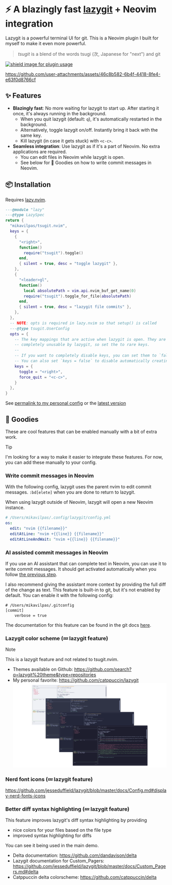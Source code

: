 # ⚡ A blazingly fast [lazygit](https://github.com/jesseduffield/lazygit) + Neovim integration

Lazygit is a powerful terminal UI for git. This is a Neovim plugin I built for
myself to make it even more powerful.

> _tsugit_ is a blend of the words tsugi (次, Japanese for "next") and git

<a href="https://dotfyle.com/plugins/mikavilpas/tsugit.nvim">
  <img src="https://dotfyle.com/plugins/mikavilpas/tsugit.nvim/shield?style=flat-square" alt="shield image for plugin usage" /> </a>

<https://github.com/user-attachments/assets/46c8b582-6b4f-4418-8fe4-e63f0d8766cf>

## ✨ Features

- **Blazingly fast**: No more waiting for lazygit to start up. After starting it
  once, it's always running in the background.
  - When you quit lazygit (default: `q`), it's automatically restarted in the
    background.
  - Alternatively, toggle lazygit on/off. Instantly bring it back with the same
    key.
  - Kill lazygit (in case it gets stuck) with `<c-c>`.
- **Seamless integration**: Use lazygit as if it's a part of Neovim. No extra
  applications are required.
  - You can edit files in Neovim while lazygit is open.
  - See below for 🎁 Goodies on how to write commit messages in Neovim.

## 📦 Installation

Requires [lazy.nvim](https://lazy.folke.io/).

```lua
---@module "lazy"
---@type LazySpec
return {
  "mikavilpas/tsugit.nvim",
  keys = {
    {
      "<right>",
      function()
        require("tsugit").toggle()
      end,
      { silent = true, desc = "toggle lazygit" },
    },
    {
      "<leader>gl",
      function()
        local absolutePath = vim.api.nvim_buf_get_name(0)
        require("tsugit").toggle_for_file(absolutePath)
      end,
      { silent = true, desc = "lazygit file commits" },
    },
  },
  -- NOTE: opts is required in lazy.nvim so that setup() is called
  ---@type tsugit.UserConfig
  opts = {
    -- The key mappings that are active when lazygit is open. They are
    -- completely unusable by lazygit, so set the to rare keys.
    --
    -- If you want to completely disable keys, you can set them to `false`.
    -- You can also set `keys = false` to disable automatically creating keymaps.
    keys = {
      toggle = "<right>",
      force_quit = "<c-c>",
    }
  },
}

```

See
[permalink to my personal config](https://github.com/mikavilpas/dotfiles/blob/8bbd50dd96cfd891e0c1ea24c96b4270ff84cb7e/.config/nvim/lua/plugins/git.lua#L45-L48)
or the
[latest version](https://github.com/mikavilpas/dotfiles/blob/main/.config/nvim/lua/plugins/git.lua?plain=1)

## 🎁 Goodies

These are cool features that can be enabled manually with a bit of extra work.

> [!TIP]
>
> I'm looking for a way to make it easier to integrate these features. For now,
> you can add these manually to your config.

### Write commit messages in Neovim

With the following config, lazygit uses the parent nvim to edit commit messages.
`:bd[elete]` when you are done to return to lazygit.

When using lazygit outside of Neovim, lazygit will open a new Neovim instance.

```yaml
# /Users/mikavilpas/.config/lazygit/config.yml
os:
  edit: "nvim {{filename}}"
  editAtLine: "nvim +{{line}} {{filename}}"
  editAtLineAndWait: "nvim +{{line}} {{filename}}"
```

### AI assisted commit messages in Neovim

If you use an AI assistant that can complete text in Neovim, you can use it to
write commit messages. It should get activated automatically when you follow
[the previous step](#write-commit-messages-in-neovim).

I also recommend giving the assistant more context by providing the full diff of
the change as text. This feature is built-in to git, but it's not enabled by
default. You can enable it with the following config:

```gitconfig
# /Users/mikavilpas/.gitconfig
[commit]
	verbose = true
```

The documentation for this feature can be found in the git docs
[here](https://git-scm.com/docs/git-commit#Documentation/git-commit.txt---verbose).

### Lazygit color scheme (💤 lazygit feature)

> [!NOTE]
>
> This is a lazygit feature and not related to tsugit.nvim.

- Themes available on Github:
  <https://github.com/search?q=lazygit%20theme&type=repositories>
- My personal favorite: <https://github.com/catppuccin/lazygit>
  ![lazygit colorscheme preview](https://raw.githubusercontent.com/catppuccin/lazygit/refs/heads/main/assets/preview.webp)

### Nerd font icons (💤 lazygit feature)

<https://github.com/jesseduffield/lazygit/blob/master/docs/Config.md#display-nerd-fonts-icons>

### Better diff syntax highlighting (💤 lazygit feature)

This feature improves lazygit's diff syntax highlighting by providing

- nice colors for your files based on the file type
- improved syntax highlighting for diffs

You can see it being used in the main demo.

- Delta documentation: <https://github.com/dandavison/delta>
- Lazygit documentation for Custom_Pagers:
  <https://github.com/jesseduffield/lazygit/blob/master/docs/Custom_Pagers.md#delta>
- Catppuccin delta colorscheme: <https://github.com/catppuccin/delta>
